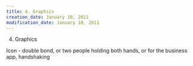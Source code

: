 ```yaml
---
title: 4. Graphics
creation_date: January 10, 2011
modification_date: January 10, 2011
---
```



4. Graphics

Icon - double bond, or two people holding both hands, or for the business app, handshaking 
